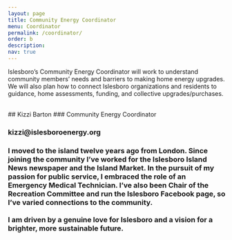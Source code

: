 ```yaml
---
layout: page
title: Community Energy Coordinator
menu: Coordinator
permalink: /coordinator/
order: b
description:
nav: true
---
```


Islesboro’s Community Energy Coordinator will work to understand community members’ needs and barriers to making home energy upgrades. We will also plan how to connect Islesboro organizations and residents to guidance, home assessments, funding, and collective upgrades/purchases. 

<br />
## Kizzi Barton
### Community Energy Coordinator
<h3><span>kizzi@<!-- comment -->islesboro<!-- comment -->energy.org</span></h3>
<div class="row card-intro">
    <div class="col-sm mt-1 mt-md-0">
      <div class="card-item card-blue">
        <h3>
            <i class="fa-solid fa-quote-left"></i> I moved to the island twelve years ago from London. Since joining the community I’ve worked for the Islesboro Island News newspaper and the Island Market. In the pursuit of my passion for public service, I embraced the role of an Emergency Medical Technician. I’ve also been Chair of the Recreation Committee and run the Islesboro Facebook page, so I’ve varied connections to the community.<br /><br />
            I am driven by a genuine love for Islesboro and a vision for a brighter, more sustainable future.
            <i class="fa-solid fa-quote-right"></i>
        </h3>
      </div>
    </div>
</div>

<!--a href="https://docs.google.com/presentation/d/1WYe5TKZN8MXsBuyJMEYT6TYK9hjF3R8nVL7lu9JHLdw/edit?usp=sharing">Prize Presentation</a>
<div style="height: 200px" /-->
